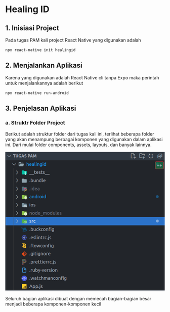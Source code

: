 # Healing ID

## 1. Inisiasi Project 
Pada tugas PAM kali project React Native yang digunakan adalah
```
npx react-native init healingid
```
## 2. Menjalankan Aplikasi
Karena yang digunakan adalah React Native cli tanpa Expo maka perintah untuk menjalankannya adalah berikut 
```
npx react-native run-android
```
## 3. Penjelasan Aplikasi 
### a. Struktr Folder Project

Berikut adalah struktur folder dari tugas kali ini, terlihat beberapa folder yang akan menampung berbagai komponen yang digunakan dalam aplikasi ini. Dari mulai folder components, assets, layouts, dan banyak lainnya.

![alt-text](https://github.com/dhifafaz/Tugas-PAM/blob/master/SS/Screenshot%20from%202022-03-10%2020-12-28.png)

Seluruh bagian aplikasi dibuat dengan memecah bagian-bagian besar menjadi beberapa komponen-komponen kecil 

